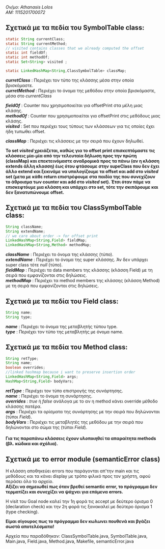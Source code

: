 *Ον/μο: Athanasis Lolos* \
*ΑΜ: 1115201700072*

## Σχετικά με τα πεδία του SymbolTable class:
```java
static String currentClass;
static String currentMethod;
// visited contains classes that we already computed the offset
static int fieldOf;
static int methodOf;
static Set<String> visited ;

static LinkedHashMap<String,ClassSymbolTable> classMap;

```
**_curretClass_** : Περιέχει τον τύπο της κλάσσης μέσα στην οποία βρισκόμαστε.\
**_curretMethod_** : Περιέχει το όνομα της μεθόδου στην οποία βρισκόμαστε, μέσα στο _currentClass_

**_fieldOf_** : Counter που χρησιμοποιείται για offsetPrint στα μέλη μιας κλάσης.\
**_methodOf_** : Counter που χρησιμοποιείται για offsetPrint στις μεθόδους μιας κλάσης. \
**_visited_** : Set που περιέχει τους τύπους των κλάσσεων για τις οποίες έχει ήδη τυπωθει offset.

**_classMap_** : Περιέχει τις κλάσσεις με την σειρά που έχουν δηλωθεί.

**Το set _visited_ χρειάζεται, καθώς για το offset print επισκεπτόμαστε τις κλάσσεις μία-μία από την τελευταία δήλωση προς την πρώτη (classMap) και επεκτεινόμαστε αναδρομικά προς τα πάνω (αν η κλάσση extends άλλη κλασση) έως ότου φτάσουμε στην supeClass που δεν έχει άλλο extend και ξεκινάμε να υπολογίζουμε τα offset και add στο _visited_ set (μετα με κάθε return επιστρέφουμε στα παιδία της που συνεχίζουν το άθροισμα των counter και add στο _visited_ set). Έτσι όταν πάμε να επισκεφτόυμε μια κλάσση και υπάρχει στο set, τότε την σκιπάρουμε και δεν ξανατυπώνουμε offset.**

## Σχετικά με τα πεδία του ClassSymbolTable class:

```java
String className;
String extendName;
// we care about order -> for offset print
LinkedHashMap<String,Field> fieldMap;
LinkedHashMap<String,Method> methodMap;
```
**_className_** : Περιέχει το όνομα της κλάσσης (τύπο). \
**_extendName_** : Περιέχει το όνομα της super κλάσσης. Άν δεν υπάρχει super class τότε _null_ (τύπο). \
**_fieldMap_** : Περιέχει τα data members της κλάσσης (κλάσση Field) με τη σειρά που εμφανίζονται στις δηλώσεις. \
**_methodMap_** : Περιέχει τα method members της κλάσσης (κλάσση Method) με τη σειρά που εμφανίζονται στις δηλώσεις.

## Σχετικά με τα πεδία του Field class:

```java
String name;
String type;
```

**_name_** : Περιέχει το όνομα της μεταβλητής τύπου type. \
**_type_** : Περιέχει τον τύπο της μεταβλητής με όνομα name.

## Σχετικά με τα πεδία του Method class:

```java
String retType;
String name;
boolean overrides;
//linked hashmap because i want to preserve insertion order
LinkedHashMap<String,Field> args;
HashMap<String,Field> bodyVars;
```

**_retType_** : Περιέχει τον τύπο επιστρογής της συνάρτησης. \
**_name_** : Περιέχει το όνομα τη συνάρτησης. \
**_overrides_** : _true_ ή _false_ ανάλογα με το αν η method κάνει override μέθοδο κλάσσης πατέρα. \
**_args_** : Περιέχει τα ορίσματα της συνάρτησης με την σειρά που δηλώνονται (τύποι _Field_). \
**_bodyVars_** : Περιέχει τις μεταβλητές της μεθόδου με την σειρά που δηλώνονται στο σώμα της (τύποι _Field_).

#### Για τις παραπάνω κλάσσεις έχουν υλοποιηθεί τα απαραίτητα methods (βλ. κώδικα και σχόλια).

## Σχετικά με το error module (semanticError class)
Η κλάσση αποθηκεύει errors που παράγονται απ'την main και τις μεθόδους και τα κάνει display με τρόπο φιλικό προς τον χρήστη, αφού περάσει όλο το αρχείο. \
**Αξίζει να σημειωθεί πως όταν βρεθεί semantic error, το πρόγραμμα δεν τερματίζει και συνεχίζει να ψάχνει για επόμενα errors.**

Η visit του Goal node καλεί την 1η φορά τις accept με δεύτερο όρισμα 0 (declaration check)
και την 2η φορά τις ξανακαλεί με δεύτερο όρισμα 1 (type checking).

**Είμαι σίγουρος πως το πρόγραμμα δεν κωλωνει πουθενά και βγάζει σωστά αποτελέσματα!**

Αρχεία που παραδόθηκαν: ClassSymbolTable.java, SymbolTable.java, Main.java, Field.java, Method.java, Makefile, semanticError.java
